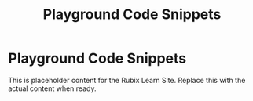 ﻿---
title: Playground Code Snippets
sidebar_label: Playground Code Snippets
---

<!-- File: docs/tools-downloads/playground-snippets.md -->
# Playground Code Snippets

This is placeholder content for the Rubix Learn Site. Replace this with the actual content when ready.
